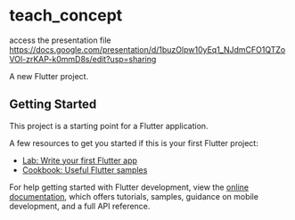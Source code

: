 # teach_concept
access the presentation file
https://docs.google.com/presentation/d/1buzOlpw10yEq1_NJdmCFO1QTZoVOl-zrKAP-k0mmD8s/edit?usp=sharing

A new Flutter project.

## Getting Started

This project is a starting point for a Flutter application.

A few resources to get you started if this is your first Flutter project:

- [Lab: Write your first Flutter app](https://docs.flutter.dev/get-started/codelab)
- [Cookbook: Useful Flutter samples](https://docs.flutter.dev/cookbook)

For help getting started with Flutter development, view the
[online documentation](https://docs.flutter.dev/), which offers tutorials,
samples, guidance on mobile development, and a full API reference.
